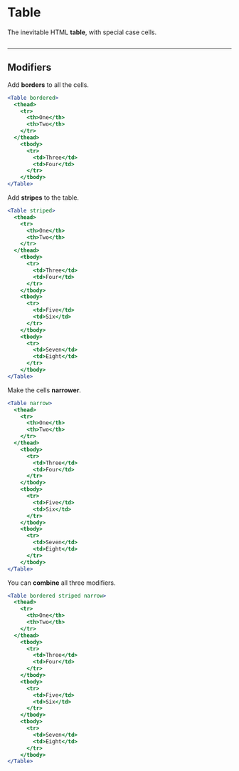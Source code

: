 # Table
The inevitable HTML **table**, with special case cells.

```props
```

-------------

## Modifiers

Add **borders** to all the cells.
```jsx
<Table bordered>
  <thead>
    <tr>
      <th>One</th>
      <th>Two</th>
    </tr>
  </thead>
    <tbody>
      <tr>
        <td>Three</td>
        <td>Four</td>
      </tr>
    </tbody>
</Table>
```

Add **stripes** to the table.
```jsx
<Table striped>
  <thead>
    <tr>
      <th>One</th>
      <th>Two</th>
    </tr>
  </thead>
    <tbody>
      <tr>
        <td>Three</td>
        <td>Four</td>
      </tr>
    </tbody>
    <tbody>
      <tr>
        <td>Five</td>
        <td>Six</td>
      </tr>
    </tbody>
    <tbody>
      <tr>
        <td>Seven</td>
        <td>Eight</td>
      </tr>
    </tbody>
</Table>
```

Make the cells **narrower**.
```jsx
<Table narrow>
  <thead>
    <tr>
      <th>One</th>
      <th>Two</th>
    </tr>
  </thead>
    <tbody>
      <tr>
        <td>Three</td>
        <td>Four</td>
      </tr>
    </tbody>
    <tbody>
      <tr>
        <td>Five</td>
        <td>Six</td>
      </tr>
    </tbody>
    <tbody>
      <tr>
        <td>Seven</td>
        <td>Eight</td>
      </tr>
    </tbody>
</Table>
```

You can **combine** all three modifiers.
```jsx
<Table bordered striped narrow>
  <thead>
    <tr>
      <th>One</th>
      <th>Two</th>
    </tr>
  </thead>
    <tbody>
      <tr>
        <td>Three</td>
        <td>Four</td>
      </tr>
    </tbody>
    <tbody>
      <tr>
        <td>Five</td>
        <td>Six</td>
      </tr>
    </tbody>
    <tbody>
      <tr>
        <td>Seven</td>
        <td>Eight</td>
      </tr>
    </tbody>
</Table>
```
